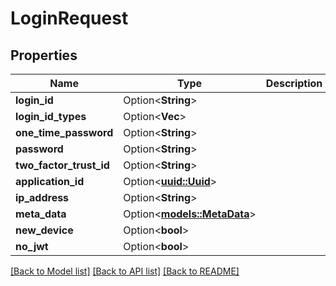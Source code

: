 # LoginRequest

## Properties

Name | Type | Description | Notes
------------ | ------------- | ------------- | -------------
**login_id** | Option<**String**> |  | [optional]
**login_id_types** | Option<**Vec<String>**> |  | [optional]
**one_time_password** | Option<**String**> |  | [optional]
**password** | Option<**String**> |  | [optional]
**two_factor_trust_id** | Option<**String**> |  | [optional]
**application_id** | Option<[**uuid::Uuid**](uuid::Uuid.md)> |  | [optional]
**ip_address** | Option<**String**> |  | [optional]
**meta_data** | Option<[**models::MetaData**](MetaData.md)> |  | [optional]
**new_device** | Option<**bool**> |  | [optional]
**no_jwt** | Option<**bool**> |  | [optional]

[[Back to Model list]](../README.md#documentation-for-models) [[Back to API list]](../README.md#documentation-for-api-endpoints) [[Back to README]](../README.md)


